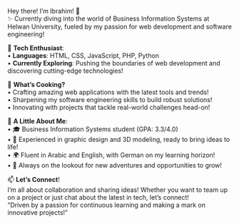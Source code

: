 Hey there! I’m Ibrahim! 👋  
✨ Currently diving into the world of Business Information Systems at Helwan University, fueled by my passion for web development and software engineering!

🔧 **Tech Enthusiast**:  
   • **Languages**: HTML, CSS, JavaScript, PHP, Python  
   • **Currently Exploring**: Pushing the boundaries of web development and discovering cutting-edge technologies!

🎯 **What’s Cooking?**  
   • Crafting amazing web applications with the latest tools and trends!  
   • Sharpening my software engineering skills to build robust solutions!  
   • Innovating with projects that tackle real-world challenges head-on!

🌱 **A Little About Me**:  
   • 🎓 Business Information Systems student (GPA: 3.3/4.0)  
   • 💼 Experienced in graphic design and 3D modeling, ready to bring ideas to life!  
   • 🌍 Fluent in Arabic and English, with German on my learning horizon!  
   • 🚀 Always on the lookout for new adventures and opportunities to grow!

📫 **Let’s Connect**!  
I’m all about collaboration and sharing ideas! Whether you want to team up on a project or just chat about the latest in tech, let’s connect!  
“Driven by a passion for continuous learning and making a mark on innovative projects!”